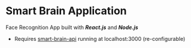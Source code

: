 # Smart Brain Application

Face Recognition App built with _**React.js**_ and _**Node.js**_

* Requires [smart-brain-api](https://github.com/PSaiSurya/smart-brain-api) running at localhost:3000 (re-configurable)
